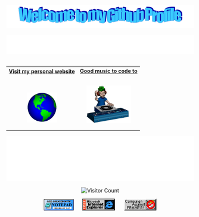 <!-- "Hero" Header -->
<div align="center">
  <img src="https://github.com/DhruvBhatia0/DhruvBhatia0/blob/master/images/welcome.png?raw=true" style="max-width: 100%;" alt="Welcome to my Github Profile" />
  <br />
  <br />
  <img height="50" alt="My Name is Dhruv and I like Computers" src="images/personal_note.svg" />
  <br />
  <br />

</div>

<!-- Social -->
<table width="100%" align="center">
<tr>
<td align="center">
<a href="https://dhruvbhatia0.github.io/personal_website/">
<strong>Visit my personal website </strong>
<br />
<br />
<br />

<p>

<img alt="Globe" height="80" src="images/globe.gif">
</a>
</p>

</td>


<td align="center">
<a href="https://www.youtube.com/watch?v=Dg0IjOzopYU">
<strong>Good music to code to</strong>
<br />
<br />


<p>
<img height="100" alt="Music" src="images/music.gif"> 
</a>
</p>

</td>
</tr>
</table>


<!-- Footer -->

<div align="center">

<img height="120" alt="Thanks for visiting me" width="100%" src="https://raw.githubusercontent.com/DhruvBhatia0/DhruvBhatia0/master/images/marquee.svg" />
<br />

![Visitor Count](https://profile-counter.glitch.me/DhruvBhatia0/count.svg)


<img src="https://raw.githubusercontent.com/DhruvBhatia0/DhruvBhatia0/master/images/notepad.gif" alt="Site created with Notepad" height="30" />
<!-- "margin-right: whatever;" -->
<span>&nbsp;&nbsp;&nbsp;&nbsp;</span>  
<img src="https://raw.githubusercontent.com/DhruvBhatia0/DhruvBhatia0/master/images/ie_logo.gif" alt="Microsoft Internet Explorer" />
<span>&nbsp;&nbsp;&nbsp;&nbsp;</span>  
<img src="https://raw.githubusercontent.com/DhruvBhatia0/DhruvBhatia0/master/images/noframes.gif" alt="Microsoft Internet Explorer" />

</div>
